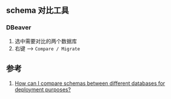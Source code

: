 ﻿## schema 对比工具

### DBeaver

1. 选中需要对比的两个数据库
2. 右键 --> `Compare / Migrate`





## 参考

1. [How can I compare schemas between different databases for deployment purposes?](https://community.snowflake.com/s/question/0D50Z00008aTl6nSAC/how-can-i-compare-schemas-between-different-databases-for-deployment-purposes)

